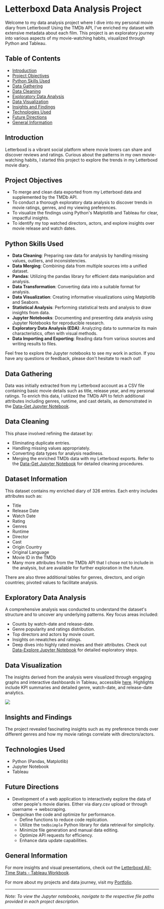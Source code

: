 # Letterboxd Data Analysis Project

Welcome to my data analysis project where I dive into my personal movie diary from Letterboxd! Using the TMDb API, I've enriched my dataset with extensive metadata about each film. This project is an exploratory journey into various aspects of my movie-watching habits, visualized through Python and Tableau.

## Table of Contents

- [Introduction](#introduction)
- [Project Objectives](#project-objectives)
- [Python Skills Used](#python-skills-used)
- [Data Gathering](#data-gathering)
- [Data Cleaning](#data-cleaning)
- [Exploratory Data Analysis](#exploratory-data-analysis)
- [Data Visualization](#data-visualization)
- [Insights and Findings](#insights-and-findings)
- [Technologies Used](#technologies-used)
- [Future Directions](#future-directions)
- [General Information](#general-information)

## Introduction

Letterboxd is a vibrant social platform where movie lovers can share and discover reviews and ratings. Curious about the patterns in my own movie-watching habits, I started this project to explore the trends in my Letterboxd movie diary.

## Project Objectives

- To merge and clean data exported from my Letterboxd data and supplemented by the TMDb API.
- To conduct a thorough exploratory data analysis to discover trends in movie ratings, genres, and my viewing preferences.
- To visualize the findings using Python's Matplotlib and Tableau for clear, impactful insights.
- To identify my top watched directors, actors, and explore insights over movie release and watch dates.

## Python Skills Used
- **Data Cleaning**: Preparing raw data for analysis by handling missing values, outliers, and inconsistencies.
- **Data Merging**: Combining data from multiple sources into a unified dataset.
- **Pandas**: Utilizing the pandas library for efficient data manipulation and analysis.
- **Data Transformation**: Converting data into a suitable format for analysis.
- **Data Visualization**: Creating informative visualizations using Matplotlib and Seaborn.
- **Statistical Analysis**: Performing statistical tests and analysis to draw insights from data.
- **Jupyter Notebooks**: Documenting and presenting data analysis using Jupyter Notebooks for reproducible research.
- **Exploratory Data Analysis (EDA)**: Analyzing data to summarize its main characteristics, often with visual methods.
- **Data Importing and Exporting**: Reading data from various sources and writing results to files.

Feel free to explore the Jupyter notebooks to see my work in action. If you have any questions or feedback, please don't hesitate to reach out!

## Data Gathering

Data was initially extracted from my Letterboxd account as a CSV file containing basic movie details such as title, release year, and my personal ratings. To enrich this data, I utilized the TMDb API to fetch additional attributes including genres, runtime, and cast details, as demonstrated in the [Data-Get Jupyter Notebook](consolidate_data.ipynb).

## Data Cleaning

This phase involved refining the dataset by:
- Eliminating duplicate entries.
- Handling missing values appropriately.
- Converting data types for analysis readiness.
- Merging the enriched TMDb data with my Letterboxd exports.
Refer to the [Data-Get Jupyter Notebook](consolidate_data.ipynb) for detailed cleaning procedures.

## Dataset Information
This dataset contains my enriched diary of 326 entries. Each entry includes attributes such as:
- Title
- Release Date
- Watch Date
- Rating
- Genres
- Runtime
- Director
- Cast
- Origin Country
- Original Language
- Movie ID in the TMDb
- Many more attributes from the TMDb API that I chose not to include in the analysis, but are available for further exploration in the future.

There are also three additional tables for genres, directors, and origin countries; pivoted values to facilitate analysis.


## Exploratory Data Analysis

A comprehensive analysis was conducted to understand the dataset's structure and to uncover any underlying patterns. Key focus areas included:
- Counts by watch-date and release-date.
- Genre popularity and ratings distribution.
- Top directors and actors by movie count.
- Insights on rewatches and ratings.
- Deep dives into highly rated movies and their attributes.
Check out [Data-Explore Jupyter Notebook](EDA.working_data.ipynb) for detailed exploratory steps.

## Data Visualization

The insights derived from the analysis were visualized through engaging graphs and interactive dashboards in Tableau, accessible [here](https://public.tableau.com/views/LetterboxdAll-TimeStats/Summary). Highlights include KPI summaries and detailed genre, watch-date, and release-date analytics.

<div class='tableauPlaceholder' id='viz1718287424225' style='position: relative'><noscript><a href='https:&#47;&#47;letterboxd.com&#47;riuz&#47;stats&#47;'><img alt=' ' src='https:&#47;&#47;public.tableau.com&#47;static&#47;images&#47;Le&#47;LetterboxdAll-TimeStats&#47;Summary&#47;1_rss.png' style='border: none' /></a></noscript><object class='tableauViz'  style='display:none;'><param name='host_url' value='https%3A%2F%2Fpublic.tableau.com%2F' /> <param name='embed_code_version' value='3' /> <param name='site_root' value='' /><param name='name' value='LetterboxdAll-TimeStats&#47;Summary' /><param name='tabs' value='yes' /><param name='toolbar' value='yes' /><param name='static_image' value='https:&#47;&#47;public.tableau.com&#47;static&#47;images&#47;Le&#47;LetterboxdAll-TimeStats&#47;Summary&#47;1.png' /> <param name='animate_transition' value='yes' /><param name='display_static_image' value='yes' /><param name='display_spinner' value='yes' /><param name='display_overlay' value='yes' /><param name='display_count' value='yes' /></object></div>                <script type='text/javascript'>                    var divElement = document.getElementById('viz1718287424225');                    var vizElement = divElement.getElementsByTagName('object')[0];                    vizElement.style.width='1589px';vizElement.style.height='1015px';                    var scriptElement = document.createElement('script');                    scriptElement.src = 'https://public.tableau.com/javascripts/api/viz_v1.js';                    vizElement.parentNode.insertBefore(scriptElement, vizElement);                </script>

## Insights and Findings

The project revealed fascinating insights such as my preference trends over different genres and how my movie ratings correlate with directors/actors.

## Technologies Used

- Python (Pandas, Matplotlib)
- Jupyter Notebook
- Tableau

## Future Directions

- Development of a web application to interactively explore the data of other people's movie diaries. Either via diary.csv upload or through username → webscraping.
- Deepclean the code and optimize for performance.
	- Define functions to reduce code replication.
	- Utilize the `tmdbsimple` Python library for data retrieval for simplicity.
	- Minimize file generation and manual data editing.
	- Optimize API requests for efficiency.
	- Enhance data update capabilities.

## General Information

For more insights and visual presentations, check out the [Letterboxd All-Time Stats - Tableau Workbook](https://public.tableau.com/views/LetterboxdAll-TimeStats/Summary).

For more about my projects and data journey, visit my [Portfolio](https://www.notion.so/ruizdelcarmen/Ruiz-del-Carmen-Data-Portfolio-e725748d0e0546c386be6c6c7dc49099).

---

*Note: To view the Jupyter notebooks, navigate to the respective file paths provided in each project description.*
